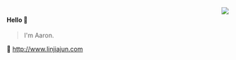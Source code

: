 <img align="right" src="https://github-readme-stats.vercel.app/api?username=Aaronlamz&show_icons=true&icon_color=805AD5&text_color=718096&bg_color=ffffff&hide_title=true" />

#### Hello 👏

> I'm Aaron.

🔗 http://www.linjiajun.com
